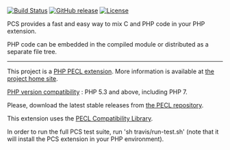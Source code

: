 [![Build Status](https://travis-ci.org/flaupretre/pecl-pcs.svg?branch=master)](https://travis-ci.org/flaupretre/pecl-pcs)
[![GitHub release](https://img.shields.io/github/release/flaupretre/pecl-pcs.svg)](https://pecl.php.net/package/pcs)
[![License](https://img.shields.io/badge/License-PHP-blue.svg)](http://php.net/license/3_01.txt)

PCS provides a fast and easy way to mix C and PHP code in your PHP extension.

PHP code can be embedded in the compiled module or distributed as a separate file tree.

----

This project is a [PHP PECL extension](http://pecl.php.net/package/pcs "PHP PECL extension"). More information is available at [the project home site](http://pcs.tekwire.net).


<u>PHP version compatibility</u> : PHP 5.3 and above, including PHP 7.

Please, download the latest stable releases from [the PECL repository](https://pecl.php.net/package/pcs).

This extension uses the [PECL Compatibility Library](https://github.com/flaupretre/pecl-compat).

In order to run the full PCS test suite, run 'sh travis/run-test.sh' (note that it will install the PCS extension in your PHP environment).